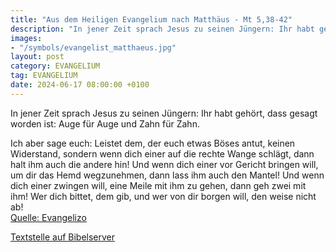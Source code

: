 ```yaml
---
title: "Aus dem Heiligen Evangelium nach Matthäus - Mt 5,38-42"
description: "In jener Zeit sprach Jesus zu seinen Jüngern: Ihr habt gehört, dass gesagt worden ist: Auge für Auge und Zahn für Zahn. Ich aber sage euch: Leistet dem, der euch etwas Böses antut, keinen Widerstand, sondern wenn dich einer auf die rechte Wange schlägt, dann halt ihm auch die and...."
images:
- "/symbols/evangelist_matthaeus.jpg"
layout: post
category: EVANGELIUM
tag: EVANGELIUM
date: 2024-06-17 08:00:00 +0100
---
```

<!--more-->In jener Zeit sprach Jesus zu seinen Jüngern: Ihr habt gehört, dass gesagt worden ist: Auge für Auge und Zahn für Zahn.
Ich aber sage euch: Leistet dem, der euch etwas Böses antut, keinen Widerstand, sondern wenn dich einer auf die rechte Wange schlägt, dann halt ihm auch die andere hin!
Und wenn dich einer vor Gericht bringen will, um dir das Hemd wegzunehmen, dann lass ihm auch den Mantel!
Und wenn dich einer zwingen will, eine Meile mit ihm zu gehen, dann geh zwei mit ihm!
Wer dich bittet, dem gib, und wer von dir borgen will, den weise nicht ab!<br>
[Quelle: Evangelizo](https://evangeliumtagfuertag.org/DE/gospel)

[Textstelle auf Bibelserver](https://www.bibleserver.com/EU/Matthäus5,38-42)

